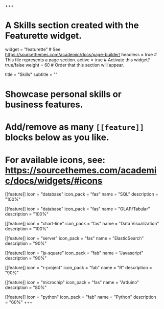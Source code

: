 +++
# A Skills section created with the Featurette widget.
widget = "featurette"  # See https://sourcethemes.com/academic/docs/page-builder/
headless = true  # This file represents a page section.
active = true  # Activate this widget? true/false
weight = 60  # Order that this section will appear.

title = "Skills"
subtitle = ""

# Showcase personal skills or business features.
# 
# Add/remove as many `[[feature]]` blocks below as you like.
# 
# For available icons, see: https://sourcethemes.com/academic/docs/widgets/#icons
[[feature]]
  icon = "database"
  icon_pack = "fas"
  name = "SQL"
  description = "100%"
  
[[feature]]
  icon = "database"
  icon_pack = "fas"
  name = "OLAP/Tabular"
  description = "100%"  
  
[[feature]]
  icon = "chart-line"
  icon_pack = "fas"
  name = "Data Visualization"
  description = "100%"

[[feature]]
  icon = "server"
  icon_pack = "fas"
  name = "ElasticSearch"
  description = "90%"

[[feature]]
  icon = "js-square"
  icon_pack = "fab"
  name = "Javascript"
  description = "90%"

[[feature]]
  icon = "r-project"
  icon_pack = "fab"
  name = "R"
  description = "90%"

[[feature]]
  icon = "microchip"
  icon_pack = "fas"
  name = "Arduino"
  description = "80%"

[[feature]]
  icon = "python"
  icon_pack = "fab"
  name = "Python"
  description = "60%"
+++
